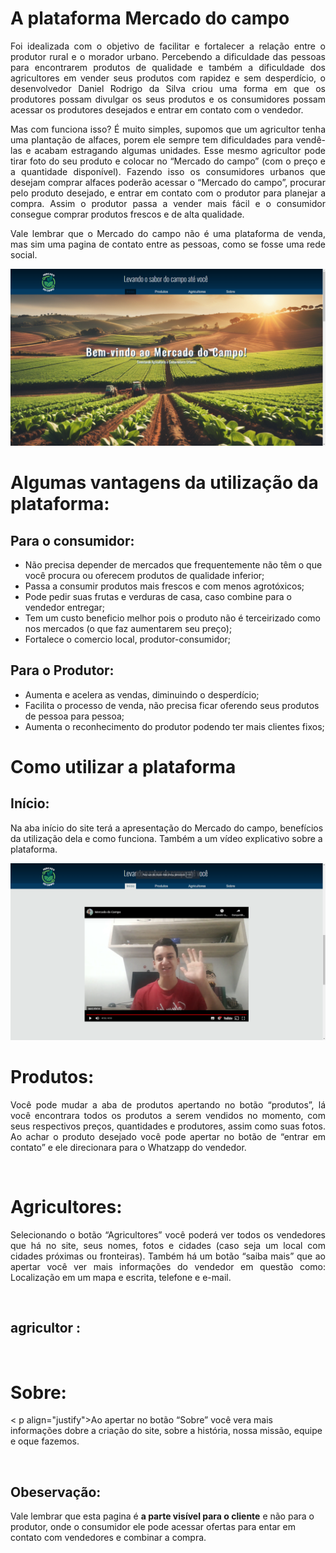 # A plataforma Mercado do campo
  
  <p align="justify">Foi idealizada com o objetivo de facilitar e fortalecer a relação entre o produtor rural e o morador urbano. Percebendo a dificuldade das pessoas para encontrarem produtos de qualidade e também a dificuldade dos agricultores em vender seus produtos com rapidez e sem desperdício, o desenvolvedor Daniel Rodrigo da Silva criou uma forma em que os produtores possam divulgar os seus produtos e os consumidores possam acessar os produtores desejados e entrar em contato com o vendedor.</p>
  
  <p align="justify">Mas com funciona isso? É muito simples, supomos que um agricultor tenha uma plantação de alfaces, porem ele sempre tem dificuldades para vendê-las e acabam estragando algumas unidades. Esse mesmo agricultor pode tirar foto do seu produto e colocar no “Mercado do campo” (com o preço e a quantidade disponível). Fazendo isso os consumidores urbanos que desejam comprar alfaces poderão acessar o “Mercado do campo”, procurar pelo produto desejado, e entrar em contato com o produtor para planejar a compra. Assim o produtor passa a vender mais fácil e o consumidor consegue comprar produtos frescos e de alta qualidade.</p>
  
  <p align="justify">Vale lembrar que o Mercado do campo não é uma plataforma de venda, mas sim uma pagina de contato entre as pessoas, como se fosse uma rede social.</p> 


<img src="https://github.com/Daniel-programer123/Projeto-Agrinho---Mercado-do-Campo/blob/c3098d6b3680bf3b0ec066b61166489d308ca350/prints_agrinho/imagem%201.png">

# Algumas vantagens da utilização da plataforma:
## Para o consumidor:

- Não precisa depender de mercados que frequentemente não têm o que você procura ou oferecem produtos de qualidade inferior;
- Passa a consumir produtos mais frescos e com menos agrotóxicos;
- Pode pedir suas frutas e verduras de casa, caso combine para o vendedor entregar;
- Tem um custo beneficio melhor pois o produto não é terceirizado como nos mercados (o que faz aumentarem seu preço);
- Fortalece o comercio local, produtor-consumidor;

## Para o Produtor:

- Aumenta e acelera as vendas, diminuindo o desperdício;
- Facilita o processo de venda, não precisa ficar oferendo seus produtos de pessoa para pessoa;
- Aumenta o reconhecimento do produtor podendo ter mais clientes fixos;



 # Como utilizar a plataforma

## Início: 

<p align="justufy">Na aba início do site terá a apresentação do Mercado do campo, benefícios da utilização dela e como funciona. Também a um vídeo explicativo sobre a plataforma.</p>

<img src="https://github.com/Daniel-programer123/Projeto-Agrinho---Mercado-do-Campo/blob/159a2c3a5f6dc27e2f7289331a11b4b23597239e/prints_agrinho/imagem%202.png">

# Produtos:

<p align="justify">Você pode mudar a aba de produtos apertando no botão “produtos”, lá você encontrara todos os produtos a serem vendidos no momento, com seus respectivos preços, quantidades e produtores, assim como suas fotos. Ao achar o produto desejado você pode apertar no botão de “entrar em contato” e ele direcionara para o Whatzapp do vendedor.</p>

<img scr="https://github.com/Daniel-programer123/Projeto-Agrinho---Mercado-do-Campo/blob/159a2c3a5f6dc27e2f7289331a11b4b23597239e/prints_agrinho/imagem%203.png">

# Agricultores:

<p align="justify">Selecionando o botão “Agricultores” você poderá ver todos os vendedores que há no site, seus nomes, fotos e cidades (caso seja um local com cidades próximas ou fronteiras). Também há um botão “saiba mais” que ao apertar você ver mais informações do vendedor em questão como: Localização em um mapa e escrita, telefone e e-mail.</p>	

<img scr="https://github.com/Daniel-programer123/Projeto-Agrinho---Mercado-do-Campo/blob/159a2c3a5f6dc27e2f7289331a11b4b23597239e/prints_agrinho/imagem%204.png">

## agricultor :

<img scr="https://github.com/Daniel-programer123/Projeto-Agrinho---Mercado-do-Campo/blob/159a2c3a5f6dc27e2f7289331a11b4b23597239e/prints_agrinho/imagem%205.png">

# Sobre:

< p align="justify">Ao apertar no botão “Sobre” você vera mais informações dobre a criação do site,  sobre a história, nossa missão, equipe e oque fazemos. </p>

<img scr="https://github.com/Daniel-programer123/Projeto-Agrinho---Mercado-do-Campo/blob/159a2c3a5f6dc27e2f7289331a11b4b23597239e/prints_agrinho/imagem%206.png">

## Obeservação:

Vale lembrar que esta pagina é <strong>a parte visível para o cliente</strong> e não para o produtor, onde o consumidor ele pode acessar ofertas para entar em contato com vendedores e combinar a compra. 


